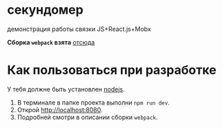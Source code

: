 # секундомер
демонстрация работы связки JS+React.js+Mobx

**Сборка `webpack` взята** [отсюда](https://forum.jscourse.com/t/webpack/1769)

# Как пользоваться при разработке

У тебя должне быть установлен [nodejs](https://nodejs.org/en/download/). 

1. В терминале в папке проекта выполни `npm run dev`.
2. Открой [http://localhost:8080](http://localhost:8080).
3. Подробней смотри в описании сборки `webpack`.
